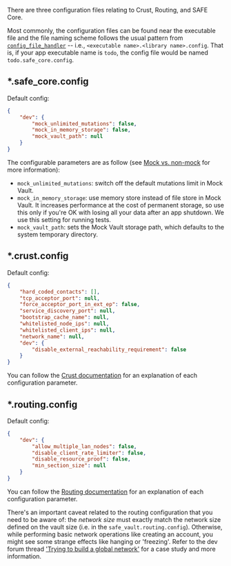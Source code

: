 There are three configuration files relating to Crust, Routing, and SAFE Core.

Most commonly, the configuration files can be found near the executable file and the file naming scheme follows the usual pattern from [`config_file_handler`](https://github.com/maidsafe/config_file_handler/) -- i.e., `<executable name>.<library name>.config`. That is, if your app executable name is `todo`, the config file would be named `todo.safe_core.config`.

\*.safe\_core.config
--------------------

Default config:

```json
{
    "dev": {
        "mock_unlimited_mutations": false,
        "mock_in_memory_storage": false,
        "mock_vault_path": null
    }
}
```

The configurable parameters are as follow (see [Mock vs. non-mock](.) for more information):

-   `mock_unlimited_mutations`: switch off the default mutations limit in Mock Vault.
-   `mock_in_memory_storage`: use memory store instead of file store in Mock Vault. It increases performance at the cost of permanent storage, so use this only if you're OK with losing all your data after an app shutdown. We use this setting for running tests.
-   `mock_vault_path`: sets the Mock Vault storage path, which defaults to the system temporary directory.

## \*.crust.config

Default config:

```json
{
    "hard_coded_contacts": [],
    "tcp_acceptor_port": null,
    "force_acceptor_port_in_ext_ep": false,
    "service_discovery_port": null,
    "bootstrap_cache_name": null,
    "whitelisted_node_ips": null,
    "whitelisted_client_ips": null,
    "network_name": null,
    "dev": {
        "disable_external_reachability_requirement": false
    }
}
```

You can follow the [Crust documentation](https://docs.rs/crust/0.31.0/crust/struct.Config.html) for an explanation of each configuration parameter.

## \*.routing.config

Default config:

```json
{
    "dev": {
        "allow_multiple_lan_nodes": false,
        "disable_client_rate_limiter": false,
        "disable_resource_proof": false,
        "min_section_size": null
    }
}
```

You can follow the [Routing documentation](https://docs.rs/routing/0.37.0/routing/struct.DevConfig.html) for an explanation of each configuration parameter.

There's an important caveat related to the routing configuration that you need to be aware of: the *network size* must exactly match the network size defined on the vault size (i.e. in the `safe_vault.routing.config`). Otherwise, while performing basic network operations like creating an account, you might see some strange effects like hanging or 'freezing'. Refer to the dev forum thread ['Trying to build a global network'](https://forum.safedev.org/t/trying-to-build-a-global-network/2266) for a case study and more information.
